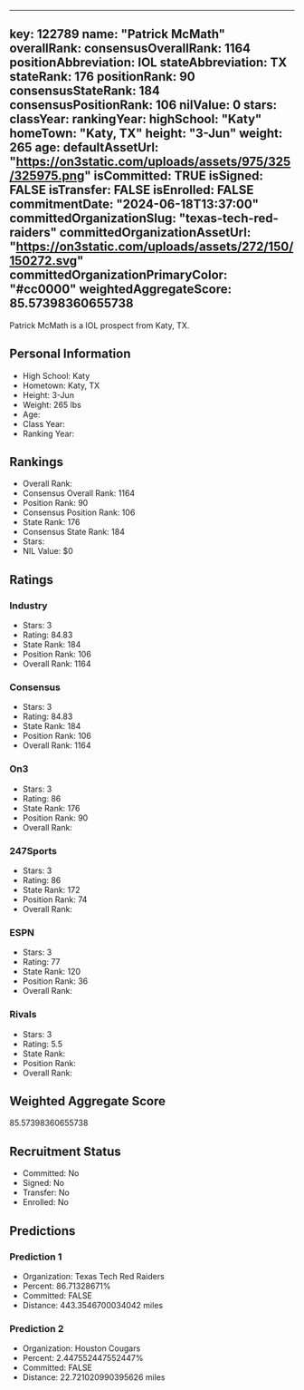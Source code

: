 ---
  key: 122789
  name: "Patrick McMath"
  overallRank: 
  consensusOverallRank: 1164
  positionAbbreviation: IOL
  stateAbbreviation: TX
  stateRank: 176
  positionRank: 90
  consensusStateRank: 184
  consensusPositionRank: 106
  nilValue: 0
  stars: 
  classYear: 
  rankingYear: 
  highSchool: "Katy"
  homeTown: "Katy, TX"
  height: "3-Jun"
  weight: 265
  age: 
  defaultAssetUrl: "https://on3static.com/uploads/assets/975/325/325975.png"
  isCommitted: TRUE
  isSigned: FALSE
  isTransfer: FALSE
  isEnrolled: FALSE
  commitmentDate: "2024-06-18T13:37:00"
  committedOrganizationSlug: "texas-tech-red-raiders"
  committedOrganizationAssetUrl: "https://on3static.com/uploads/assets/272/150/150272.svg"
  committedOrganizationPrimaryColor: "#cc0000"
  weightedAggregateScore: 85.57398360655738
  ---
  
  Patrick McMath is a IOL prospect from Katy, TX.
  
  ## Personal Information
  - High School: Katy
  - Hometown: Katy, TX
  - Height: 3-Jun
  - Weight: 265 lbs
  - Age: 
  - Class Year: 
  - Ranking Year: 
  
  ## Rankings
  - Overall Rank: 
  - Consensus Overall Rank: 1164
  - Position Rank: 90
  - Consensus Position Rank: 106
  - State Rank: 176
  - Consensus State Rank: 184
  - Stars: 
  - NIL Value: $0
  
  ## Ratings
  
  ### Industry
  - Stars: 3
  - Rating: 84.83
  - State Rank: 184
  - Position Rank: 106
  - Overall Rank: 1164
  
  ### Consensus
  - Stars: 3
  - Rating: 84.83
  - State Rank: 184
  - Position Rank: 106
  - Overall Rank: 1164
  
  ### On3
  - Stars: 3
  - Rating: 86
  - State Rank: 176
  - Position Rank: 90
  - Overall Rank: 
  
  ### 247Sports
  - Stars: 3
  - Rating: 86
  - State Rank: 172
  - Position Rank: 74
  - Overall Rank: 
  
  ### ESPN
  - Stars: 3
  - Rating: 77
  - State Rank: 120
  - Position Rank: 36
  - Overall Rank: 
  
  ### Rivals
  - Stars: 3
  - Rating: 5.5
  - State Rank: 
  - Position Rank: 
  - Overall Rank: 
  
  ## Weighted Aggregate Score
  85.57398360655738
  
  ## Recruitment Status
  - Committed: No
  - Signed: No
  - Transfer: No
  - Enrolled: No
  
  
  
  ## Predictions
  
  ### Prediction 1
  - Organization: Texas Tech Red Raiders
  - Percent: 86.71328671%
  - Committed: FALSE
  - Distance: 443.3546700034042 miles
  
  ### Prediction 2
  - Organization: Houston Cougars
  - Percent: 2.447552447552447%
  - Committed: FALSE
  - Distance: 22.721020990395626 miles
  